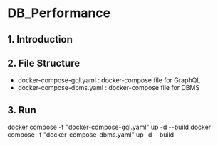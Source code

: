 # DB_Performance

## 1. Introduction

## 2. File Structure

- docker-compose-gql.yaml : docker-compose file for GraphQL
- docker-compose-dbms.yaml : docker-compose file for DBMS

## 3. Run

docker compose -f "docker-compose-gql.yaml" up -d --build
docker compose -f "docker-compose-dbms.yaml" up -d --build
